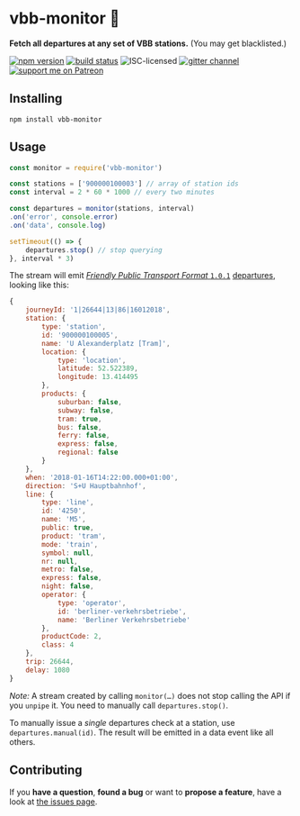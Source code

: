# vbb-monitor 🔭

**Fetch all departures at any set of VBB stations.** (You may get blacklisted.)

[![npm version](https://img.shields.io/npm/v/vbb-monitor.svg)](https://www.npmjs.com/package/vbb-monitor)
[![build status](https://img.shields.io/travis/derhuerst/vbb-monitor.svg)](https://travis-ci.org/derhuerst/vbb-monitor)
![ISC-licensed](https://img.shields.io/github/license/derhuerst/vbb-monitor.svg)
[![gitter channel](https://badges.gitter.im/derhuerst/vbb-rest.svg)](https://gitter.im/derhuerst/vbb-rest)
[![support me on Patreon](https://img.shields.io/badge/support%20me-on%20patreon-fa7664.svg)](https://patreon.com/derhuerst)


## Installing

```shell
npm install vbb-monitor
```


## Usage

```js
const monitor = require('vbb-monitor')

const stations = ['900000100003'] // array of station ids
const interval = 2 * 60 * 1000 // every two minutes

const departures = monitor(stations, interval)
.on('error', console.error)
.on('data', console.log)

setTimeout(() => {
	departures.stop() // stop querying
}, interval * 3)
```

The stream will emit [*Friendly Public Transport Format* `1.0.1`](https://github.com/public-transport/friendly-public-transport-format/blob/1.0.1/spec/readme.md) [departures](https://github.com/derhuerst/hafas-client/blob/master/docs/departures.md#response), looking like this:

```js
{
	journeyId: '1|26644|13|86|16012018',
	station: {
		type: 'station',
		id: '900000100005',
		name: 'U Alexanderplatz [Tram]',
		location: {
			type: 'location',
			latitude: 52.522389,
			longitude: 13.414495
		},
		products: {
			suburban: false,
			subway: false,
			tram: true,
			bus: false,
			ferry: false,
			express: false,
			regional: false
		}
	},
	when: '2018-01-16T14:22:00.000+01:00',
	direction: 'S+U Hauptbahnhof',
	line: {
		type: 'line',
		id: '4250',
		name: 'M5',
		public: true,
		product: 'tram',
		mode: 'train',
		symbol: null,
		nr: null,
		metro: false,
		express: false,
		night: false,
		operator: {
			type: 'operator',
			id: 'berliner-verkehrsbetriebe',
			name: 'Berliner Verkehrsbetriebe'
		},
		productCode: 2,
		class: 4
	},
	trip: 26644,
	delay: 1080
}
```

*Note:* A stream created by calling `monitor(…)` does not stop calling the API if you `unpipe` it. You need to manually call `departures.stop()`.

To manually issue a *single* departures check at a station, use `departures.manual(id)`. The result will be emitted in a data event like all others.


## Contributing

If you **have a question**, **found a bug** or want to **propose a feature**, have a look at [the issues page](https://github.com/derhuerst/vbb-monitor/issues).

